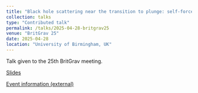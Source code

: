 ```yaml
---
title: "Black hole scattering near the transition to plunge: self-force and the resummation of post-Minkowskian theory"
collection: talks
type: "Contributed talk"
permalink: /talks/2025-04-28-britgrav25
venue: "BritGrav 25"
date: 2025-04-28
location: "University of Birmingham, UK"
---
```


Talk given to the 25th BritGrav meeting. 

[Slides](../files/britgrav25.pdf)

[Event information (external)](https://sites.google.com/view/britgrav25/home?authuser=0)
